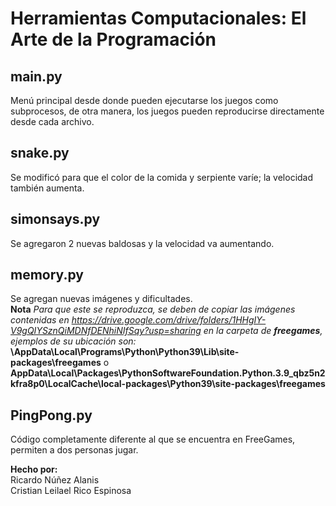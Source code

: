 # Herramientas Computacionales: El Arte de la Programación

## main.py
Menú principal desde donde pueden ejecutarse los juegos como subprocesos, de otra manera, los juegos pueden reproducirse directamente desde cada archivo.  

## snake.py
Se modificó para que el color de la comida y serpiente varíe; la velocidad también aumenta.  

## simonsays.py
Se agregaron 2 nuevas baldosas y la velocidad va aumentando.

## memory.py
Se agregan nuevas imágenes y dificultades.  
**Nota**
*Para que este se reproduzca, se deben de copiar las imágenes contenidas en https://drive.google.com/drive/folders/1HHgIY-V9gQIYSznQiMDNfDENhiNIfSqy?usp=sharing en la carpeta de **freegames**, ejemplos de su ubicación son:* 
**\AppData\Local\Programs\Python\Python39\Lib\site-packages\freegames** o **AppData\Local\Packages\PythonSoftwareFoundation.Python.3.9_qbz5n2kfra8p0\LocalCache\local-packages\Python39\site-packages\freegames**  

## PingPong.py
Código completamente diferente al que se encuentra en FreeGames, permiten a dos personas jugar.

**Hecho por:**  
Ricardo Núñez Alanis  
Cristian Leilael Rico Espinosa  
